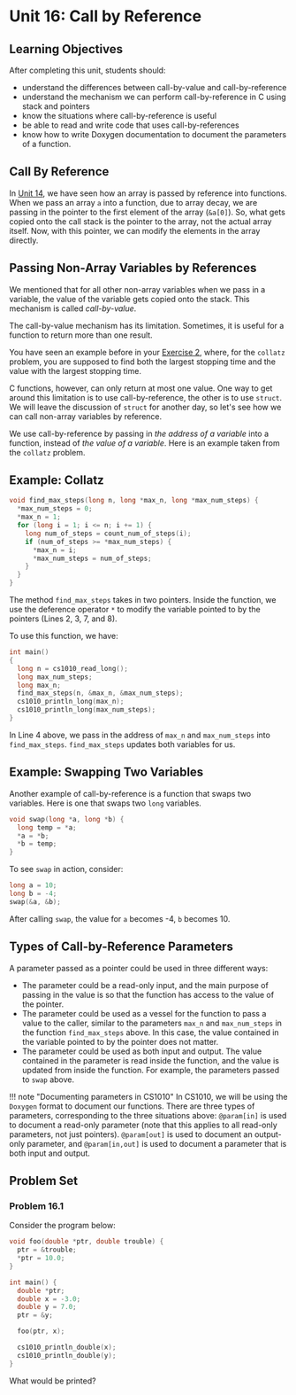 # Unit 16: Call by Reference

## Learning Objectives

After completing this unit, students should:

- understand the differences between call-by-value and call-by-reference
- understand the mechanism we can perform call-by-reference in C using stack and pointers
- know the situations where call-by-reference is useful
- be able to read and write code that uses call-by-references
- know how to write Doxygen documentation to document the parameters of a function.

## Call By Reference

In [Unit 14](14-array.md), we have seen how an array is passed by reference into functions.  When we pass an array `a` into a function, due to array decay, we are passing in the pointer to the first element of the array (`&a[0]`).  So, what gets copied onto the call stack is the pointer to the array, not the actual array itself.  Now, with this pointer, we can modify the elements in the array directly.

## Passing Non-Array Variables by References

We mentioned that for all other non-array variables when we pass in a variable, the value of the variable gets copied onto the stack.  This mechanism is called _call-by-value_.

The call-by-value mechanism has its limitation.  Sometimes, it is useful for a function to return more than one result.

You have seen an example before in your [Exercise 2](../exercises/ex02.md), where, for the `collatz` problem, you are supposed to find both the largest stopping time and the value with the largest stopping time.

C functions, however, can only return at most one value.  One way to get around this limitation is to use call-by-reference, the other is to use `struct`.  We will leave the discussion of `struct` for another day, so let's see how we can call non-array variables by reference.

We use call-by-reference by passing in _the address of a variable_ into a function, instead of _the value of a variable_.  Here is an example taken from the `collatz` problem.

## Example: Collatz

```C
void find_max_steps(long n, long *max_n, long *max_num_steps) {
  *max_num_steps = 0;
  *max_n = 1;
  for (long i = 1; i <= n; i += 1) {
    long num_of_steps = count_num_of_steps(i);
    if (num_of_steps >= *max_num_steps) {
      *max_n = i;
      *max_num_steps = num_of_steps;
    }
  }
}
```

The method `find_max_steps` takes in two pointers.  Inside the function, we use the deference operator `*` to modify the variable pointed to by the pointers (Lines 2, 3, 7, and 8).

To use this function, we have:

```C
int main()
{
  long n = cs1010_read_long();
  long max_num_steps;
  long max_n;
  find_max_steps(n, &max_n, &max_num_steps);
  cs1010_println_long(max_n);
  cs1010_println_long(max_num_steps);
}
```

In Line 4 above, we pass in the address of `max_n` and `max_num_steps` into `find_max_steps`.  `find_max_steps` updates both variables for us.

## Example: Swapping Two Variables

Another example of call-by-reference is a function that swaps two variables.  Here is one that swaps two `long` variables.

```C
void swap(long *a, long *b) {
  long temp = *a;
  *a = *b;
  *b = temp;
}
```

To see `swap` in action, consider:
```C
long a = 10;
long b = -4;
swap(&a, &b);
```

After calling `swap`, the value for `a` becomes -4, `b` becomes 10.

## Types of Call-by-Reference Parameters

A parameter passed as a pointer could be used in three different ways:

- The parameter could be a read-only input, and the main purpose of passing in the value is so that the function has access to the value of the pointer.  
- The parameter could be used as a vessel for the function to pass a value to the caller, similar to the parameters `max_n` and `max_num_steps` in the function `find_max_steps` above.  In this case, the value contained in the variable pointed to by the pointer does not matter.
- The parameter could be used as both input and output.  The value contained in the parameter is read inside the function, and the value is updated from inside the function.  For example, the parameters passed to `swap` above.

!!! note "Documenting parameters in CS1010"
    In CS1010, we will be using the `Doxygen` format to document our functions.  There are three types of parameters, corresponding to the three situations above: `@param[in]` is used to document a read-only parameter (note that this applies to all read-only parameters, not just pointers).  `@param[out]` is used to document an output-only parameter, and `@param[in,out]` is used to document a parameter that is both input and output.

## Problem Set
### Problem 16.1

Consider the program below:
```C
void foo(double *ptr, double trouble) {
  ptr = &trouble;
  *ptr = 10.0;
}

int main() {
  double *ptr;
  double x = -3.0;
  double y = 7.0;
  ptr = &y;

  foo(ptr, x);

  cs1010_println_double(x);
  cs1010_println_double(y);
}
```

What would be printed?
